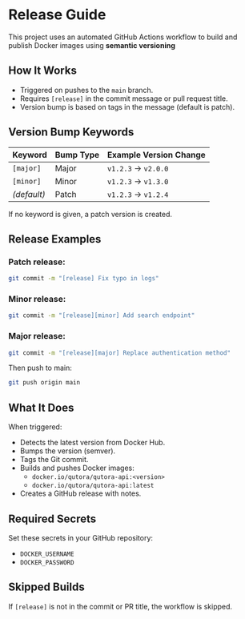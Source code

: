 # Release Guide

This project uses an automated GitHub Actions workflow to build and publish Docker images using **semantic versioning**

## How It Works

- Triggered on pushes to the `main` branch.
- Requires `[release]` in the commit message or pull request title.
- Version bump is based on tags in the message (default is patch).

## Version Bump Keywords

| Keyword       | Bump Type | Example Version Change |
|---------------|-----------|------------------------|
| `[major]`     | Major     | `v1.2.3` → `v2.0.0`     |
| `[minor]`     | Minor     | `v1.2.3` → `v1.3.0`     |
| _(default)_   | Patch     | `v1.2.3` → `v1.2.4`     |

If no keyword is given, a patch version is created.

## Release Examples

### Patch release:
```bash
git commit -m "[release] Fix typo in logs"
```

### Minor release:
```bash
git commit -m "[release][minor] Add search endpoint"
```

### Major release:
```bash
git commit -m "[release][major] Replace authentication method"
```

Then push to main:
```bash
git push origin main
```

## What It Does

When triggered:

- Detects the latest version from Docker Hub.
- Bumps the version (semver).
- Tags the Git commit.
- Builds and pushes Docker images:
  - `docker.io/qutora/qutora-api:<version>`
  - `docker.io/qutora/qutora-api:latest`
- Creates a GitHub release with notes.

## Required Secrets

Set these secrets in your GitHub repository:

- `DOCKER_USERNAME`
- `DOCKER_PASSWORD`

## Skipped Builds

If `[release]` is not in the commit or PR title, the workflow is skipped.

